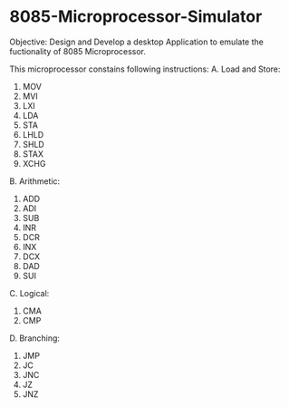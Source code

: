 # 8085-Microprocessor-Simulator

Objective: Design and Develop a desktop Application to emulate the fuctionality of 8085 Microprocessor.

This microprocessor constains following instructions:
A. Load and Store:
1. MOV
2. MVI
3. LXI
4. LDA
5. STA
6. LHLD
7. SHLD
8. STAX
9. XCHG

B. Arithmetic:
1. ADD
2. ADI
3. SUB
4. INR
5. DCR
6. INX
7. DCX
8. DAD
9. SUI

C. Logical:
1. CMA
2. CMP

D. Branching:
1. JMP
2. JC
3. JNC
4. JZ
5. JNZ


